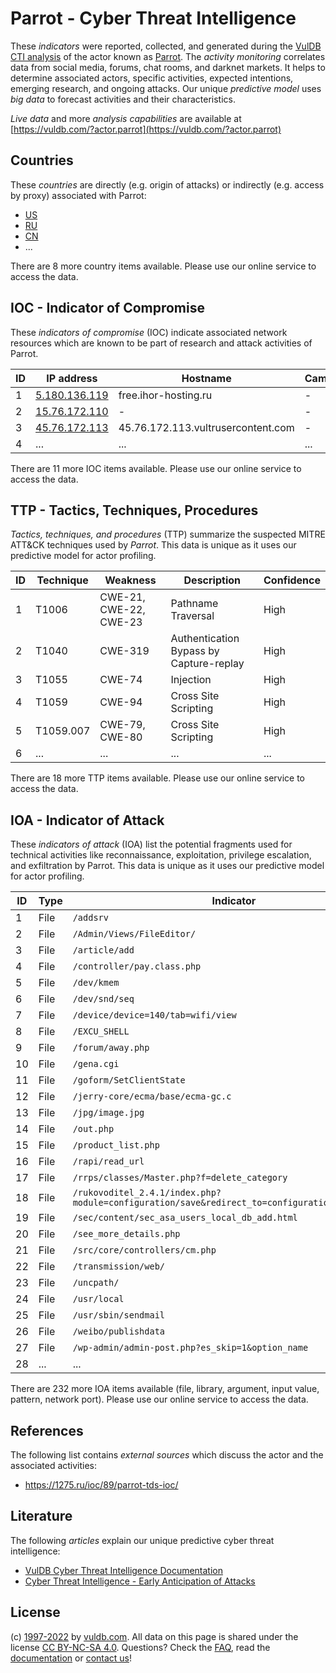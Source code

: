 # Parrot - Cyber Threat Intelligence

These _indicators_ were reported, collected, and generated during the [VulDB CTI analysis](https://vuldb.com/?kb.cti) of the actor known as [Parrot](https://vuldb.com/?actor.parrot). The _activity monitoring_ correlates data from social media, forums, chat rooms, and darknet markets. It helps to determine associated actors, specific activities, expected intentions, emerging research, and ongoing attacks. Our unique _predictive model_ uses _big data_ to forecast activities and their characteristics.

_Live data_ and more _analysis capabilities_ are available at [https://vuldb.com/?actor.parrot](https://vuldb.com/?actor.parrot)

## Countries

These _countries_ are directly (e.g. origin of attacks) or indirectly (e.g. access by proxy) associated with Parrot:

* [US](https://vuldb.com/?country.us)
* [RU](https://vuldb.com/?country.ru)
* [CN](https://vuldb.com/?country.cn)
* ...

There are 8 more country items available. Please use our online service to access the data.

## IOC - Indicator of Compromise

These _indicators of compromise_ (IOC) indicate associated network resources which are known to be part of research and attack activities of Parrot.

ID | IP address | Hostname | Campaign | Confidence
-- | ---------- | -------- | -------- | ----------
1 | [5.180.136.119](https://vuldb.com/?ip.5.180.136.119) | free.ihor-hosting.ru | - | High
2 | [15.76.172.110](https://vuldb.com/?ip.15.76.172.110) | - | - | High
3 | [45.76.172.113](https://vuldb.com/?ip.45.76.172.113) | 45.76.172.113.vultrusercontent.com | - | High
4 | ... | ... | ... | ...

There are 11 more IOC items available. Please use our online service to access the data.

## TTP - Tactics, Techniques, Procedures

_Tactics, techniques, and procedures_ (TTP) summarize the suspected MITRE ATT&CK techniques used by _Parrot_. This data is unique as it uses our predictive model for actor profiling.

ID | Technique | Weakness | Description | Confidence
-- | --------- | -------- | ----------- | ----------
1 | T1006 | CWE-21, CWE-22, CWE-23 | Pathname Traversal | High
2 | T1040 | CWE-319 | Authentication Bypass by Capture-replay | High
3 | T1055 | CWE-74 | Injection | High
4 | T1059 | CWE-94 | Cross Site Scripting | High
5 | T1059.007 | CWE-79, CWE-80 | Cross Site Scripting | High
6 | ... | ... | ... | ...

There are 18 more TTP items available. Please use our online service to access the data.

## IOA - Indicator of Attack

These _indicators of attack_ (IOA) list the potential fragments used for technical activities like reconnaissance, exploitation, privilege escalation, and exfiltration by Parrot. This data is unique as it uses our predictive model for actor profiling.

ID | Type | Indicator | Confidence
-- | ---- | --------- | ----------
1 | File | `/addsrv` | Low
2 | File | `/Admin/Views/FileEditor/` | High
3 | File | `/article/add` | Medium
4 | File | `/controller/pay.class.php` | High
5 | File | `/dev/kmem` | Medium
6 | File | `/dev/snd/seq` | Medium
7 | File | `/device/device=140/tab=wifi/view` | High
8 | File | `/EXCU_SHELL` | Medium
9 | File | `/forum/away.php` | High
10 | File | `/gena.cgi` | Medium
11 | File | `/goform/SetClientState` | High
12 | File | `/jerry-core/ecma/base/ecma-gc.c` | High
13 | File | `/jpg/image.jpg` | High
14 | File | `/out.php` | Medium
15 | File | `/product_list.php` | High
16 | File | `/rapi/read_url` | High
17 | File | `/rrps/classes/Master.php?f=delete_category` | High
18 | File | `/rukovoditel_2.4.1/index.php?module=configuration/save&redirect_to=configuration/application` | High
19 | File | `/sec/content/sec_asa_users_local_db_add.html` | High
20 | File | `/see_more_details.php` | High
21 | File | `/src/core/controllers/cm.php` | High
22 | File | `/transmission/web/` | High
23 | File | `/uncpath/` | Medium
24 | File | `/usr/local` | Medium
25 | File | `/usr/sbin/sendmail` | High
26 | File | `/weibo/publishdata` | High
27 | File | `/wp-admin/admin-post.php?es_skip=1&option_name` | High
28 | ... | ... | ...

There are 232 more IOA items available (file, library, argument, input value, pattern, network port). Please use our online service to access the data.

## References

The following list contains _external sources_ which discuss the actor and the associated activities:

* https://1275.ru/ioc/89/parrot-tds-ioc/

## Literature

The following _articles_ explain our unique predictive cyber threat intelligence:

* [VulDB Cyber Threat Intelligence Documentation](https://vuldb.com/?kb.cti)
* [Cyber Threat Intelligence - Early Anticipation of Attacks](https://www.scip.ch/en/?labs.20201022)

## License

(c) [1997-2022](https://vuldb.com/?kb.changelog) by [vuldb.com](https://vuldb.com/?kb.about). All data on this page is shared under the license [CC BY-NC-SA 4.0](https://creativecommons.org/licenses/by-nc-sa/4.0/). Questions? Check the [FAQ](https://vuldb.com/?kb.faq), read the [documentation](https://vuldb.com/?kb) or [contact us](https://vuldb.com/?contact)!
